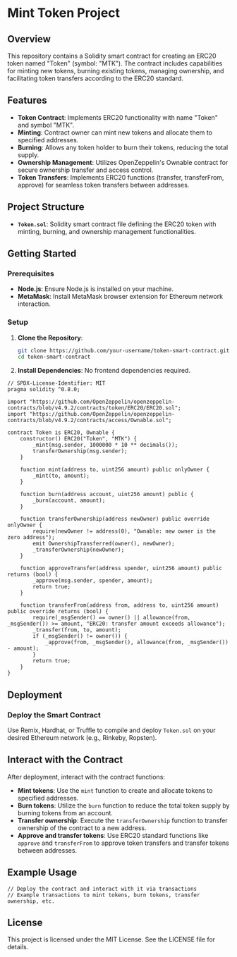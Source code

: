 # Mint Token Project

## Overview

This repository contains a Solidity smart contract for creating an ERC20 token named "Token" (symbol: "MTK"). 
The contract includes capabilities for minting new tokens, burning existing tokens, managing ownership, and facilitating token transfers according to the ERC20 standard.

## Features

- **Token Contract**: Implements ERC20 functionality with name "Token" and symbol "MTK".
- **Minting**: Contract owner can mint new tokens and allocate them to specified addresses.
- **Burning**: Allows any token holder to burn their tokens, reducing the total supply.
- **Ownership Management**: Utilizes OpenZeppelin's Ownable contract for secure ownership transfer and access control.
- **Token Transfers**: Implements ERC20 functions (transfer, transferFrom, approve) for seamless token transfers between addresses.

## Project Structure

- **`Token.sol`**: Solidity smart contract file defining the ERC20 token with minting, burning, and ownership management functionalities.

## Getting Started

### Prerequisites

- **Node.js**: Ensure Node.js is installed on your machine.
- **MetaMask**: Install MetaMask browser extension for Ethereum network interaction.

### Setup

1. **Clone the Repository**:
   ```bash
   git clone https://github.com/your-username/token-smart-contract.git
   cd token-smart-contract
2. **Install Dependencies**:
   No frontend dependencies required.

```solidity
// SPDX-License-Identifier: MIT
pragma solidity ^0.8.0;

import "https://github.com/OpenZeppelin/openzeppelin-contracts/blob/v4.9.2/contracts/token/ERC20/ERC20.sol";
import "https://github.com/OpenZeppelin/openzeppelin-contracts/blob/v4.9.2/contracts/access/Ownable.sol";

contract Token is ERC20, Ownable {
    constructor() ERC20("Token", "MTK") {
        _mint(msg.sender, 1000000 * 10 ** decimals());
        transferOwnership(msg.sender);
    }

    function mint(address to, uint256 amount) public onlyOwner {
        _mint(to, amount);
    }

    function burn(address account, uint256 amount) public {
        _burn(account, amount);
    }

    function transferOwnership(address newOwner) public override onlyOwner {
        require(newOwner != address(0), "Ownable: new owner is the zero address");
        emit OwnershipTransferred(owner(), newOwner);
        _transferOwnership(newOwner);
    }

    function approveTransfer(address spender, uint256 amount) public returns (bool) {
        _approve(msg.sender, spender, amount);
        return true;
    }

    function transferFrom(address from, address to, uint256 amount) public override returns (bool) {
        require(_msgSender() == owner() || allowance(from, _msgSender()) >= amount, "ERC20: transfer amount exceeds allowance");
        _transfer(from, to, amount);
        if (_msgSender() != owner()) {
            _approve(from, _msgSender(), allowance(from, _msgSender()) - amount);
        }
        return true;
    }
}
```

## Deployment

### Deploy the Smart Contract

Use Remix, Hardhat, or Truffle to compile and deploy `Token.sol` on your desired Ethereum network (e.g., Rinkeby, Ropsten).

## Interact with the Contract

After deployment, interact with the contract functions:

- **Mint tokens**: Use the `mint` function to create and allocate tokens to specified addresses.
- **Burn tokens**: Utilize the `burn` function to reduce the total token supply by burning tokens from an account.
- **Transfer ownership**: Execute the `transferOwnership` function to transfer ownership of the contract to a new address.
- **Approve and transfer tokens**: Use ERC20 standard functions like `approve` and `transferFrom` to approve token transfers and transfer tokens between addresses.

## Example Usage

```solidity
// Deploy the contract and interact with it via transactions
// Example transactions to mint tokens, burn tokens, transfer ownership, etc.
```

## License
This project is licensed under the MIT License. See the LICENSE file for details.
